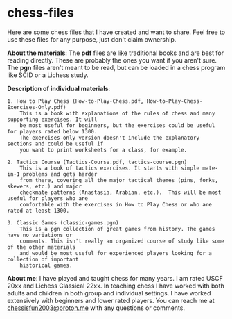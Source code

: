 # chess-files
Here are some chess files that I have created and want to share. Feel free to use these files for any purpose, just don't claim ownership.

**About the materials**: The **pdf** files are like traditional books and are best for reading directly. These are probably the ones you want if you aren't sure. The **pgn** files aren't meant to be read, but can be loaded in a chess program like SCID or a Lichess study.

**Description of individual materials**:

    1. How to Play Chess (How-to-Play-Chess.pdf, How-to-Play-Chess-Exercises-Only.pdf)
        This is a book with explanations of the rules of chess and many supporting exercises. It will
        be most useful for beginners, but the exercises could be useful for players rated below 1300.
        The exercises-only version doesn't include the explanatory sections and could be useful if
        you want to print worksheets for a class, for example.
    
    2. Tactics Course (Tactics-Course.pdf, tactics-course.pgn)
        This is a book of tactics exercises. It starts with simple mate-in-1 problems and gets harder
        from there, covering all the major tactical themes (pins, forks, skewers, etc.) and major
        checkmate patterns (Anastasia, Arabian, etc.).  This will be most useful for players who are
        comfortable with the exercises in How to Play Chess or who are rated at least 1300.
    
    3. Classic Games (classic-games.pgn)
        This is a pgn collection of great games from history. The games have no variations or
        comments. This isn't really an organized course of study like some of the other materials
        and would be most useful for experienced players looking for a collection of important
        historical games.


**About me**: I have played and taught chess for many years. I am rated USCF 20xx and Lichess Classical 22xx. In teaching chess I have worked with both adults and children in both group and individual settings. I have worked extensively with beginners and lower rated players. You can reach me at chessisfun2003@proton.me with any questions or comments.
